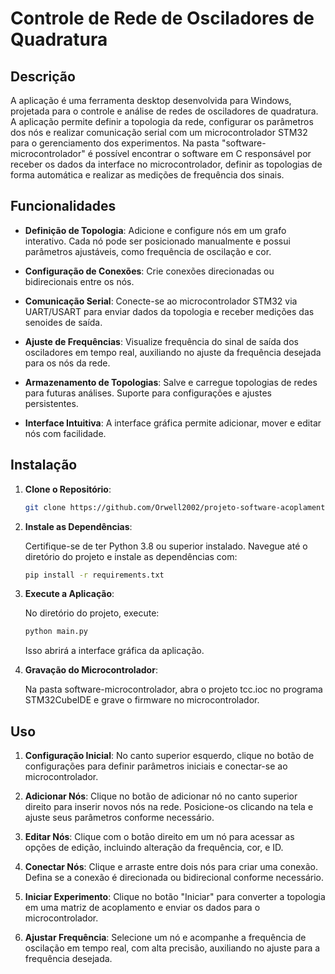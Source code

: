 # Controle de Rede de Osciladores de Quadratura

## Descrição

A aplicação é uma ferramenta desktop desenvolvida para Windows, projetada para o controle e análise de redes de osciladores de quadratura. A aplicação permite definir a topologia da rede, configurar os parâmetros dos nós e realizar comunicação serial com um microcontrolador STM32 para o gerenciamento dos experimentos. Na pasta "software-microcontrolador" é possível encontrar o software em C responsável por receber os dados da interface no microcontrolador, definir as topologias de forma automática e realizar as medições de frequência dos sinais.

## Funcionalidades

- **Definição de Topologia**: Adicione e configure nós em um grafo interativo. Cada nó pode ser posicionado manualmente e possui parâmetros ajustáveis, como frequência de oscilação e cor.

- **Configuração de Conexões**: Crie conexões direcionadas ou bidirecionais entre os nós.

- **Comunicação Serial**: Conecte-se ao microcontrolador STM32 via UART/USART para enviar dados da topologia e receber medições das senoides de saída.

- **Ajuste de Frequências**: Visualize frequência do sinal de saída dos osciladores em tempo real, auxiliando no ajuste da frequência desejada para os nós da rede.

- **Armazenamento de Topologias**: Salve e carregue topologias de redes para futuras análises. Suporte para configurações e ajustes persistentes.

- **Interface Intuitiva**: A interface gráfica permite adicionar, mover e editar nós com facilidade.

## Instalação

1. **Clone o Repositório**:

   ```bash
   git clone https://github.com/Orwell2002/projeto-software-acoplamento.git

2. **Instale as Dependências**:

    Certifique-se de ter Python 3.8 ou superior instalado. Navegue até o diretório do projeto e instale as dependências com:

    ```bash
    pip install -r requirements.txt
    
3. **Execute a Aplicação**:

    No diretório do projeto, execute:

    ```bash
    python main.py
    ```
    
    Isso abrirá a interface gráfica da aplicação.

4. **Gravação do Microcontrolador**:

   Na pasta software-microcontrolador, abra o projeto tcc.ioc no programa STM32CubeIDE e grave o firmware no microcontrolador.

## Uso

1. **Configuração Inicial**: No canto superior esquerdo, clique no botão de configurações para definir parâmetros iniciais e conectar-se ao microcontrolador.

2. **Adicionar Nós**: Clique no botão de adicionar nó no canto superior direito para inserir novos nós na rede. Posicione-os clicando na tela e ajuste seus parâmetros conforme necessário.

3. **Editar Nós**: Clique com o botão direito em um nó para acessar as opções de edição, incluindo alteração da frequência, cor, e ID.

4. **Conectar Nós**: Clique e arraste entre dois nós para criar uma conexão. Defina se a conexão é direcionada ou bidirecional conforme necessário.

5. **Iniciar Experimento**: Clique no botão "Iniciar" para converter a topologia em uma matriz de acoplamento e enviar os dados para o microcontrolador.

6. **Ajustar Frequência**: Selecione um nó e acompanhe a frequência de oscilação em tempo real, com alta precisão, auxiliando no ajuste para a frequência desejada.
